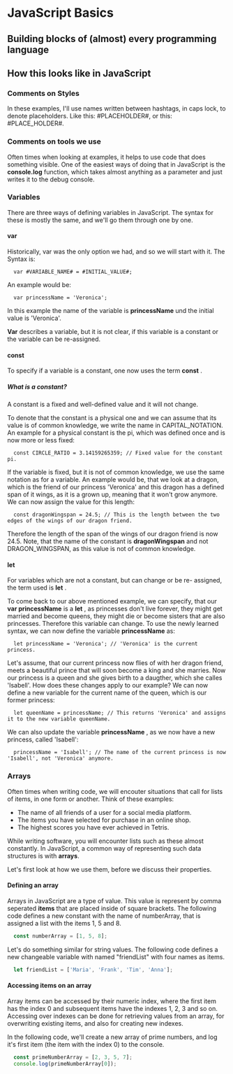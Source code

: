 # JavaScript Basics

## Building blocks of (almost) every programming language


## How this looks like in JavaScript
### Comments on Styles
In these examples, I'll use names written between hashtags, in caps lock, to denote placeholders. Like this: #PLACEHOLDER#, or this: #PLACE_HOLDER#.

### Comments on tools we use
Often times when looking at examples, it helps to use code that does something visible. One of the easiest ways of doing that in JavaScript is the __console.log__ function, which takes almost anything as a parameter and just writes it to the debug console.

### Variables
There are three ways of defining variables in JavaScript. The syntax for these is mostly the same, and we'll go them through one by one.

#### var
Historically, var was the only option we had, and so we will start with it. The Syntax is:
```
  var #VARIABLE_NAME# = #INITIAL_VALUE#;
```

An example would be:
```
  var princessName = 'Veronica';
```
In this example the name of the variable is __princessName__ und the initial value is 'Veronica'.

__Var__ describes a variable, but it is not clear, if this variable is a constant or the variable can be re-assigned.

#### const
To specify if a variable is a constant, one now uses the term __const__  .

##### What is a constant?
A constant is a fixed and well-defined value and it will not change.

To denote that the constant is a physical one and we can assume that its value is of common knowledge, we write the name in CAPITAL_NOTATION.
An example for a physical constant is the pi, which was defined once and is now more or less fixed:
```
  const CIRCLE_RATIO = 3.14159265359; // Fixed value for the constant pi.
 ```
If the variable is fixed, but it is not of common knowledge, we use the same notation as for a variable. An example would be, that we look at a dragon, which is the friend of our princess 'Veronica' and this dragon has a defined span of it wings, as it is a grown up, meaning that it won't grow anymore. We can now assign the value for this length:
```
  const dragonWingspan = 24.5; // This is the length between the two edges of the wings of our dragon friend.
```
Therefore the length of the span of the wings of our dragon friend is now 24.5.
Note, that the name of the constant is __dragonWingspan__ and not DRAGON_WINGSPAN, as this value is not of common knowledge.

#### let
For variables which are not a constant, but can change or be re- assigned, the term used is __let__ .

To come back to our above mentioned example, we can specify, that our __var princessName__ is a __let__ , as princesses don't live forever, they might get married and become queens, they might die or become sisters that are also princesses. Therefore this variable can change.
To use the newly learned syntax, we can now define the variable __princessName__ as:
```
  let princessName = 'Veronica'; // 'Veronica' is the current princess.
```
Let's assume, that our current princess now flies of with her dragon friend, meets a beautiful prince that will soon become a king and she marries. Now our princess is a queen and she gives birth to a daugther, which she calles 'Isabell'.
How does these changes apply to our example?
We can now define a new variable for the current name of the queen, which is our former princess:
```
  let queenName = princessName; // This returns 'Veronica' and assigns it to the new variable queenName.

```
We can also update the variable __princessName__ , as we now have a new princess, called 'Isabell':
```
  princessName = 'Isabell'; // The name of the current princess is now 'Isabell', not 'Veronica' anymore.
```

### Arrays
Often times when writing code, we will encouter situations that call for lists of items, in one form or another. Think of these examples:

* The name of all friends of a user for a social media platform.
* The items you have selected for purchase in an online shop.
* The highest scores you have ever achieved in Tetris.

While writing software, you will encounter lists such as these almost constantly. In JavaScript, a common way of representing such data structures is with __arrays__.

Let's first look at how we use them, before we discuss their properties.

#### Defining an array
Arrays in JavaScript are a type of value. This value is represent by comma seperated __items__ that are placed inside of square brackets. The following code defines a new constant with the name of numberArray, that is assigned a list with the items 1, 5 and 8.

```javascript
  const numberArray = [1, 5, 8];
```

Let's do something similar for string values. The following code defines a new changeable variable with named "friendList" with four names as items.

```javascript
  let friendList = ['Maria', 'Frank', 'Tim', 'Anna'];
```

#### Accessing items on an array
Array items can be accessed by their numeric index, where the first item has the index 0 and subsequent items have the indexes 1, 2, 3 and so on. Accessing over indexes can be done for retrieving values from an array, for overwriting existing items, and also for creating new indexes.

In the following code, we'll create a new array of prime numbers, and log it's first item (the item with the index 0) to the console.

```javascript
  const primeNumberArray = [2, 3, 5, 7];
  console.log(primeNumberArray[0]);
```
